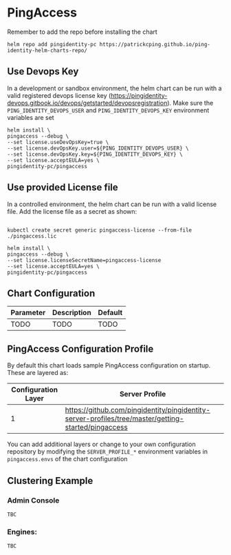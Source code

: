 # PingAccess

Remember to add the repo before installing the chart
```shell
helm repo add pingidentity-pc https://patrickcping.github.io/ping-identity-helm-charts-repo/
```

## Use Devops Key
In a development or sandbox environment, the helm chart can be run with a valid registered devops license key (https://pingidentity-devops.gitbook.io/devops/getstarted/devopsregistration).  Make sure the `PING_IDENTITY_DEVOPS_USER` and `PING_IDENTITY_DEVOPS_KEY` environment variables are set

```shell
helm install \
pingaccess --debug \
--set license.useDevOpsKey=true \
--set license.devOpsKey.user=${PING_IDENTITY_DEVOPS_USER} \
--set license.devOpsKey.key=${PING_IDENTITY_DEVOPS_KEY} \
--set license.acceptEULA=yes \
pingidentity-pc/pingaccess
```

## Use provided License file
In a controlled environment, the helm chart can be run with a valid license file.  Add the license file as a secret as shown:
```shell

kubectl create secret generic pingaccess-license --from-file ./pingaccess.lic

helm install \
pingaccess --debug \
--set license.licenseSecretName=pingaccess-license
--set license.acceptEULA=yes \
pingidentity-pc/pingaccess
```

## Chart Configuration

| Parameter | Description | Default |
|--|--|--|
| TODO | TODO | TODO |

## PingAccess Configuration Profile

By default this chart loads sample PingAccess configuration on startup.  These are layered as:

| Configuration Layer | Server Profile |
|--|--|
| 1 | https://github.com/pingidentity/pingidentity-server-profiles/tree/master/getting-started/pingaccess |

You can add additional layers or change to your own configuration repository by modifying the `SERVER_PROFILE_*` environment variables in `pingaccess.envs` of the chart configuration

## Clustering Example

### Admin Console
```shell
TBC
```

### Engines:
```shell
TBC
```
